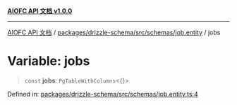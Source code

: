 [**AIOFC API 文档 v1.0.0**](../../../../../../README.md)

***

[AIOFC API 文档](../../../../../../modules.md) / [packages/drizzle-schema/src/schemas/job.entity](../README.md) / jobs

# Variable: jobs

> `const` **jobs**: `PgTableWithColumns`\<\{\}\>

Defined in: [packages/drizzle-schema/src/schemas/job.entity.ts:4](https://github.com/aiofc-nx/aiofc-server-20250113/blob/c42968e9d610c830827b0ce80268360670d99c8b/packages/drizzle-schema/src/schemas/job.entity.ts#L4)
